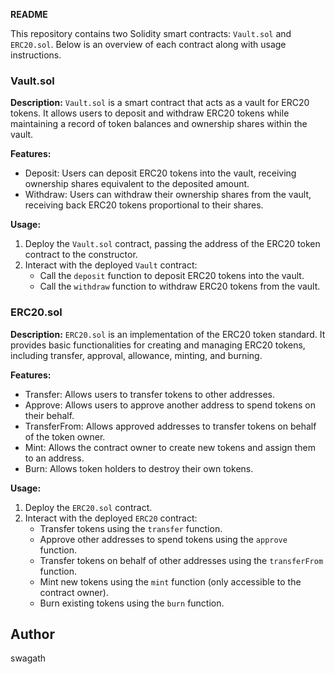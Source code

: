 **README**

This repository contains two Solidity smart contracts: `Vault.sol` and `ERC20.sol`. Below is an overview of each contract along with usage instructions.

### Vault.sol

**Description:**
`Vault.sol` is a smart contract that acts as a vault for ERC20 tokens. It allows users to deposit and withdraw ERC20 tokens while maintaining a record of token balances and ownership shares within the vault.

**Features:**
- Deposit: Users can deposit ERC20 tokens into the vault, receiving ownership shares equivalent to the deposited amount.
- Withdraw: Users can withdraw their ownership shares from the vault, receiving back ERC20 tokens proportional to their shares.

**Usage:**
1. Deploy the `Vault.sol` contract, passing the address of the ERC20 token contract to the constructor.
2. Interact with the deployed `Vault` contract:
   - Call the `deposit` function to deposit ERC20 tokens into the vault.
   - Call the `withdraw` function to withdraw ERC20 tokens from the vault.

### ERC20.sol

**Description:**
`ERC20.sol` is an implementation of the ERC20 token standard. It provides basic functionalities for creating and managing ERC20 tokens, including transfer, approval, allowance, minting, and burning.

**Features:**
- Transfer: Allows users to transfer tokens to other addresses.
- Approve: Allows users to approve another address to spend tokens on their behalf.
- TransferFrom: Allows approved addresses to transfer tokens on behalf of the token owner.
- Mint: Allows the contract owner to create new tokens and assign them to an address.
- Burn: Allows token holders to destroy their own tokens.

**Usage:**
1. Deploy the `ERC20.sol` contract.
2. Interact with the deployed `ERC20` contract:
   - Transfer tokens using the `transfer` function.
   - Approve other addresses to spend tokens using the `approve` function.
   - Transfer tokens on behalf of other addresses using the `transferFrom` function.
   - Mint new tokens using the `mint` function (only accessible to the contract owner).
   - Burn existing tokens using the `burn` function.

## Author

swagath
